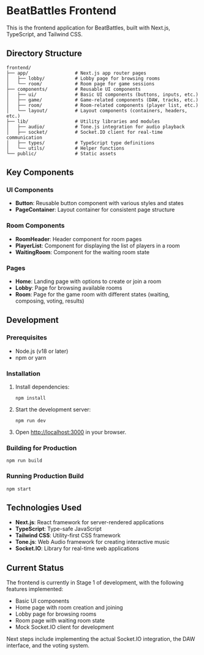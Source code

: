 # BeatBattles Frontend

This is the frontend application for BeatBattles, built with Next.js, TypeScript, and Tailwind CSS.

## Directory Structure

```
frontend/
├── app/                 # Next.js app router pages
│   ├── lobby/           # Lobby page for browsing rooms
│   └── room/            # Room page for game sessions
├── components/          # Reusable UI components
│   ├── ui/              # Basic UI components (buttons, inputs, etc.)
│   ├── game/            # Game-related components (DAW, tracks, etc.)
│   ├── room/            # Room-related components (player list, etc.)
│   └── layout/          # Layout components (containers, headers, etc.)
├── lib/                 # Utility libraries and modules
│   ├── audio/           # Tone.js integration for audio playback
│   ├── socket/          # Socket.IO client for real-time communication
│   ├── types/           # TypeScript type definitions
│   └── utils/           # Helper functions
└── public/              # Static assets
```

## Key Components

### UI Components

- **Button**: Reusable button component with various styles and states
- **PageContainer**: Layout container for consistent page structure

### Room Components

- **RoomHeader**: Header component for room pages
- **PlayerList**: Component for displaying the list of players in a room
- **WaitingRoom**: Component for the waiting room state

### Pages

- **Home**: Landing page with options to create or join a room
- **Lobby**: Page for browsing available rooms
- **Room**: Page for the game room with different states (waiting, composing, voting, results)

## Development

### Prerequisites

- Node.js (v18 or later)
- npm or yarn

### Installation

1. Install dependencies:
   ```
   npm install
   ```

2. Start the development server:
   ```
   npm run dev
   ```

3. Open [http://localhost:3000](http://localhost:3000) in your browser.

### Building for Production

```
npm run build
```

### Running Production Build

```
npm start
```

## Technologies Used

- **Next.js**: React framework for server-rendered applications
- **TypeScript**: Type-safe JavaScript
- **Tailwind CSS**: Utility-first CSS framework
- **Tone.js**: Web Audio framework for creating interactive music
- **Socket.IO**: Library for real-time web applications

## Current Status

The frontend is currently in Stage 1 of development, with the following features implemented:

- Basic UI components
- Home page with room creation and joining
- Lobby page for browsing rooms
- Room page with waiting room state
- Mock Socket.IO client for development

Next steps include implementing the actual Socket.IO integration, the DAW interface, and the voting system.
